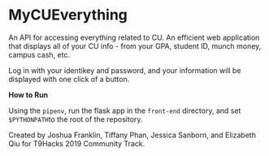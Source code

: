 # MyCUEverything

An API for accessing everything related to CU. An efficient web application that displays all of your CU info - from your GPA, student ID, munch money, campus cash, etc.

Log in with your identikey and password, and your information will be displayed with one click of a button. 

**How to Run**

Using the ```pipenv```, run the flask app in the ```front-end``` directory, and set ```$PYTHONPATH```to the root of the repository.



Created by Joshua Franklin, Tiffany Phan, Jessica Sanborn, and Elizabeth Qiu for T9Hacks 2019 Community Track.
